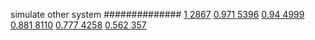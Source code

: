


simulate other system
##############
[1 2867](https://www.phylliida.dev/modelwelfare/qwenbailconversationsWithJournals/#ZjAsZjAuMcUFLsYMLsoQLjEuMssLzRguMSRjLGMhzBEhMw==)
[0.971 5396](https://www.phylliida.dev/modelwelfare/qwenbailconversationsWithJournals/#ZjAsZjAuxgUuNscHyRAuMC4zywvNGC4wJGMsYyHMESE4)
[0.94 4999](https://www.phylliida.dev/modelwelfare/qwenbailconversationsWithJournals/#ZjAsZjAuxgXJB8sJLjPLCy42zQ0kYyxjIcwRITY=)
[0.881 8110](https://www.phylliida.dev/modelwelfare/qwenbailconversationsWithJournals/#ZjAsZjAuxgUuMTPICC4xygrKHsQMzhouMSRjLGMhzRIhNA==)
[0.777 4258](https://www.phylliida.dev/modelwelfare/qwenbailconversationsWithJournals/#ZjAsZjAuMcUFyQcuxhXECc0LLjXNDSRjLGMhzBEhMA==)
[0.562 357](https://www.phylliida.dev/modelwelfare/qwenbailconversationsWithJournals/#ZjAsZjAuxgXJBy40yQkuMcsLyyHEDSRjLGMhzBEhMA==)
